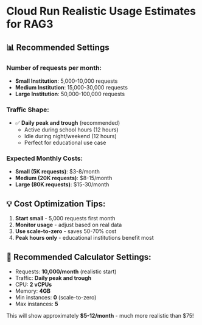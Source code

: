 # Cloud Run Realistic Usage Estimates for RAG3

## 📊 Recommended Settings

### Number of requests per month:

- **Small Institution**: 5,000-10,000 requests
- **Medium Institution**: 15,000-30,000 requests
- **Large Institution**: 50,000-100,000 requests

### Traffic Shape:

- ✅ **Daily peak and trough** (recommended)
  - Active during school hours (12 hours)
  - Idle during night/weekend (12 hours)
  - Perfect for educational use case

### Expected Monthly Costs:

- **Small (5K requests)**: $3-8/month
- **Medium (20K requests)**: $8-15/month
- **Large (80K requests)**: $15-30/month

## 💡 Cost Optimization Tips:

1. **Start small** - 5,000 requests first month
2. **Monitor usage** - adjust based on real data
3. **Use scale-to-zero** - saves 50-70% cost
4. **Peak hours only** - educational institutions benefit most

## 🎯 Recommended Calculator Settings:

- Requests: **10,000/month** (realistic start)
- Traffic: **Daily peak and trough**
- CPU: **2 vCPUs**
- Memory: **4GB**
- Min instances: **0** (scale-to-zero)
- Max instances: **5**

This will show approximately **$5-12/month** - much more realistic than $75!
